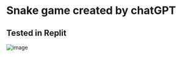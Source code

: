 # Snake game created by chatGPT
## Tested in Replit
![image](https://github.com/user-attachments/assets/74ee60ec-261c-4709-aa44-0b74ecf27ec5)
